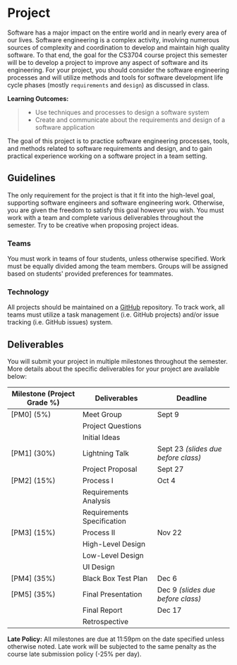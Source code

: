 # Project

Software has a major impact on the entire world and in nearly every area of our lives. Software engineering is a complex activity, involving numerous sources of complexity and coordination to develop and maintain high quality software. To that end, the goal for the CS3704 course project this semester will be to develop a project to improve any aspect of software and its engineering. For your project, you should consider the software engineering processes and will utilize methods and tools for software development life cycle phases (mostly `requirements` and `design`) as discussed in class.

**Learning Outcomes:**
> * Use techniques and processes to design a software system
> * Create and communicate about the requirements and design of a software application

The goal of this project is to practice software engineering processes, tools, and methods related to software requirements and design, and to gain practical experience working on a software project in a team setting.

## Guidelines

The only requirement for the project is that it fit into the high-level goal, supporting software engineers and software engineering work. Otherwise, you are given the freedom to satisfy this goal however you wish. You must work with a team and complete various deliverables throughout the semester. Try to be creative when proposing project ideas.

### Teams

You must work in teams of four students, unless otherwise specified. Work must be equally divided among the team members. Groups will be assigned based on students' provided preferences for teammates.

### Technology

All projects should be maintained on a [GitHub](https://github.com) repository. To track work, all teams must utilize a task management (i.e. GitHub projects) and/or issue tracking (i.e. GitHub issues) system.

## Deliverables

You will submit your project in multiple milestones throughout the semester. More details about the specific deliverables for your project are available below:

|  Milestone (Project Grade %) | Deliverables     |  Deadline       |
|---------|----------------------------------|-----------------|
| [PM0] (5%)  | Meet Group            | Sept 9  |
|             | Project Questions     |         |
|             | Initial Ideas         |         |
| [PM1] (30%) | Lightning Talk        | Sept 23 _(slides due before class)_ |
|             | Project Proposal      | Sept 27 |
| [PM2] (15%) | Process I             |  Oct 4  |
|             | Requirements Analysis |         |
|             | Requirements Specification  |    |
| [PM3] (15%) | Process II            |  Nov 22 |
|             | High-Level Design     |         |
|             | Low-Level Design      |         |
|             | UI Design             |         |
| [PM4] (35%) | Black Box Test Plan   |  Dec 6  |
| [PM5] (35%) | Final Presentation    |  Dec 9 _(slides due before class)_ |
|             | Final Report          |  Dec 17 |
|             | Retrospective         |         |

__Late Policy:__ All milestones are due at 11:59pm on the date specified unless otherwise noted. Late work will be subjected to the same penalty as the course late submission policy (-25% per day).
